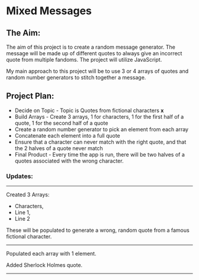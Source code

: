 # **Mixed Messages**

## **The Aim:**

The aim of this project is to create a random message generator.
The message will be made up of different quotes to always give an incorrect quote from multiple fandoms.
The project will utilize JavaScript.

My main approach to this project will be to use 3 or 4 arrays of quotes and random number generators to stitch together a message.

## **Project Plan:** 

* Decide on Topic - Topic is Quotes from fictional characters **x**
* Build Arrays - Create 3 arrays, 1 for characters, 1 for the first half of a quote, 1 for the second half of a quote
* Create a random number generator to pick an element from each array
* Concatenate each element into a full quote
* Ensure that a character can never match with the right quote, and that the 2 halves of a quote never match
* Final Product - Every time the app is run, there will be two halves of a quotes associated with the wrong character.

### **Updates:**
----------------
Created 3 Arrays:
* Characters,
* Line 1,
* Line 2

These will be populated to generate a wrong, random quote from a famous fictional character.

---------------
Populated each array with 1 element.

Added Sherlock Holmes quote.

---------------